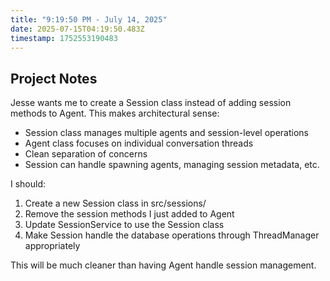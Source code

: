 ```yaml
---
title: "9:19:50 PM - July 14, 2025"
date: 2025-07-15T04:19:50.483Z
timestamp: 1752553190483
---
```


## Project Notes

Jesse wants me to create a Session class instead of adding session methods to Agent. This makes architectural sense:

- Session class manages multiple agents and session-level operations
- Agent class focuses on individual conversation threads
- Clean separation of concerns
- Session can handle spawning agents, managing session metadata, etc.

I should:
1. Create a new Session class in src/sessions/
2. Remove the session methods I just added to Agent
3. Update SessionService to use the Session class
4. Make Session handle the database operations through ThreadManager appropriately

This will be much cleaner than having Agent handle session management.
